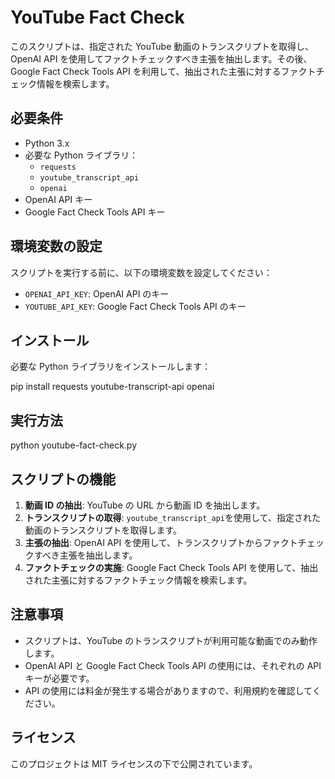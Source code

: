 # YouTube Fact Check

このスクリプトは、指定された YouTube 動画のトランスクリプトを取得し、OpenAI API を使用してファクトチェックすべき主張を抽出します。その後、Google Fact Check Tools API を利用して、抽出された主張に対するファクトチェック情報を検索します。

## 必要条件

- Python 3.x
- 必要な Python ライブラリ：
  - `requests`
  - `youtube_transcript_api`
  - `openai`
- OpenAI API キー
- Google Fact Check Tools API キー

## 環境変数の設定

スクリプトを実行する前に、以下の環境変数を設定してください：

- `OPENAI_API_KEY`: OpenAI API のキー
- `YOUTUBE_API_KEY`: Google Fact Check Tools API のキー

## インストール

必要な Python ライブラリをインストールします：

pip install requests youtube-transcript-api openai

## 実行方法

python youtube-fact-check.py <YouTube URL>

## スクリプトの機能

1. **動画 ID の抽出**: YouTube の URL から動画 ID を抽出します。
2. **トランスクリプトの取得**: `youtube_transcript_api`を使用して、指定された動画のトランスクリプトを取得します。
3. **主張の抽出**: OpenAI API を使用して、トランスクリプトからファクトチェックすべき主張を抽出します。
4. **ファクトチェックの実施**: Google Fact Check Tools API を使用して、抽出された主張に対するファクトチェック情報を検索します。

## 注意事項

- スクリプトは、YouTube のトランスクリプトが利用可能な動画でのみ動作します。
- OpenAI API と Google Fact Check Tools API の使用には、それぞれの API キーが必要です。
- API の使用には料金が発生する場合がありますので、利用規約を確認してください。

## ライセンス

このプロジェクトは MIT ライセンスの下で公開されています。
